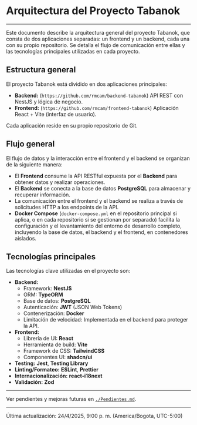 # Arquitectura del Proyecto Tabanok

---

Este documento describe la arquitectura general del proyecto Tabanok, que consta de dos aplicaciones separadas: un frontend y un backend, cada una con su propio repositorio. Se detalla el flujo de comunicación entre ellas y las tecnologías principales utilizadas en cada proyecto.

## Estructura general

El proyecto Tabanok está dividido en dos aplicaciones principales:

*   **Backend:** (`https://github.com/rmcam/backend-tabanok`) API REST con NestJS y lógica de negocio.
*   **Frontend:** (`https://github.com/rmcam/frontend-tabanok`) Aplicación React + Vite (interfaz de usuario).

Cada aplicación reside en su propio repositorio de Git.

## Flujo general

El flujo de datos y la interacción entre el frontend y el backend se organizan de la siguiente manera:

*   El **Frontend** consume la API RESTful expuesta por el **Backend** para obtener datos y realizar operaciones.
*   El **Backend** se conecta a la base de datos **PostgreSQL** para almacenar y recuperar información.
*   La comunicación entre el frontend y el backend se realiza a través de solicitudes HTTP a los endpoints de la API.
*   **Docker Compose** (`docker-compose.yml` en el repositorio principal si aplica, o en cada repositorio si se gestionan por separado) facilita la configuración y el levantamiento del entorno de desarrollo completo, incluyendo la base de datos, el backend y el frontend, en contenedores aislados.

## Tecnologías principales

Las tecnologías clave utilizadas en el proyecto son:

*   **Backend:**
    *   Framework: **NestJS**
    *   ORM: **TypeORM**
    *   Base de datos: **PostgreSQL**
    *   Autenticación: **JWT** (JSON Web Tokens)
    *   Contenerización: **Docker**
    *   Limitación de velocidad: Implementada en el backend para proteger la API.
*   **Frontend:**
    *   Librería de UI: **React**
    *   Herramienta de build: **Vite**
    *   Framework de CSS: **TailwindCSS**
    *   Componentes UI: **shadcn/ui**
*   **Testing:** **Jest**, **Testing Library**
*   **Linting/Formateo:** **ESLint**, **Prettier**
*   **Internacionalización:** **react-i18next**
*   **Validación:** **Zod**

---

Ver pendientes y mejoras futuras en [`./Pendientes.md`](./Pendientes.md).

---

Última actualización: 24/4/2025, 9:00 p. m. (America/Bogota, UTC-5:00)
